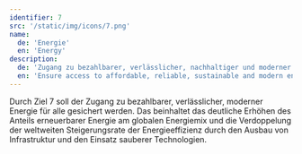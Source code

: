 ```yaml
---
identifier: 7
src: '/static/img/icons/7.png'
name:
  de: 'Energie'
  en: 'Energy'
description:
  de: 'Zugang zu bezahlbarer, verlässlicher, nachhaltiger und moderner Energie für alle sichern'
  en: 'Ensure access to affordable, reliable, sustainable and modern energy for all'
---
```

Durch Ziel 7 soll der Zugang zu bezahlbarer, verlässlicher, moderner Energie für alle gesichert werden. 
Das beinhaltet das deutliche Erhöhen des Anteils erneuerbarer Energie am globalen Energiemix und die 
Verdoppelung der weltweiten Steigerungsrate der Energieeffizienz durch den Ausbau von Infrastruktur und 
den Einsatz sauberer Technologien.
